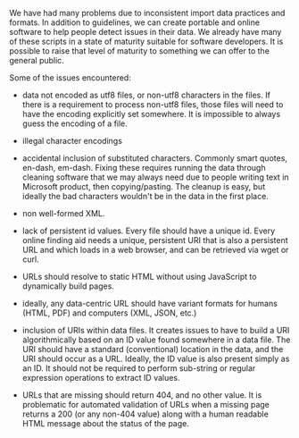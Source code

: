 We have had many problems due to inconsistent import data practices and formats. In addition to guidelines, we can create portable and online software to help people detect issues in their data. We already have many of these scripts in a state of maturity suitable for software developers. It is possible to raise that level of maturity to something we can offer to the general public.

Some of the issues encountered:

- data not encoded as utf8 files, or non-utf8 characters in the files. If there is a requirement to process non-utf8 files, those files will need to have the encoding explicitly set somewhere. It is impossible to always guess the encoding of a file. 

- illegal character encodings

- accidental inclusion of substituted characters. Commonly smart quotes, en-dash, em-dash. Fixing these requires running the data through cleaning software that we may always need due to people writing text in Microsoft product, then copying/pasting. The cleanup is easy, but ideally the bad characters wouldn't be in the data in the first place. 

- non well-formed XML. 

- lack of persistent id values. Every file should have a unique id. Every online finding aid needs a unique, persistent URI that is also a persistent URL and which loads in a web browser, and can be retrieved via wget or curl.

- URLs should resolve to static HTML without using JavaScript to dynamically build pages.

- ideally, any data-centric URL should have variant formats for humans (HTML, PDF) and computers (XML, JSON, etc.) 

- inclusion of URIs within data files. It creates issues to have to build a URI algorithmically based on an ID value found somewhere in a data file. The URI should have a standard (conventional) location in the data, and the URI should occur as a URL. Ideally, the ID value is also present simply as an ID. It should not be required to perform sub-string or regular expression operations to extract ID values. 

- URLs that are missing should return 404, and no other value. It is problematic for automated validation of URLs when a missing page returns a 200 (or any non-404 value) along with a human readable HTML message about the status of the page. 


